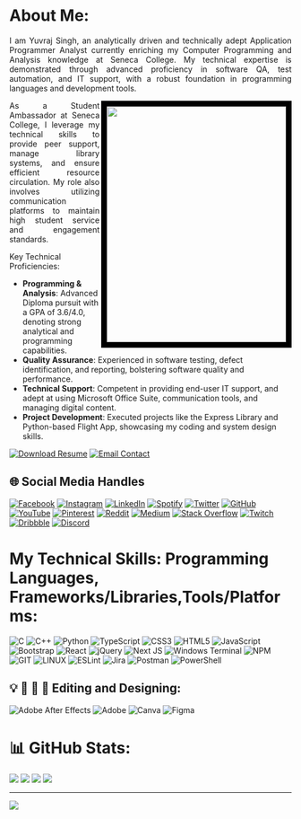 # About Me:
<p align=justify>I am Yuvraj Singh, an analytically driven and technically adept Application Programmer Analyst currently enriching my Computer Programming and Analysis knowledge at Seneca College. My technical expertise is demonstrated through advanced proficiency in software QA, test automation, and IT support, with a robust foundation in programming languages and development tools.</p>

<img align="right" width="320" height="420" src="https://github.com/user-attachments/assets/4ec484ae-6144-4a7a-9b62-d3b65e5a7d09" style="border:10px solid black;">

<p align=justify>As a Student Ambassador at Seneca College, I leverage my technical skills to provide peer support, manage library systems, and ensure efficient resource circulation. My role also involves utilizing communication platforms to maintain high student service and engagement standards.</p>

Key Technical Proficiencies:
- **Programming & Analysis**: Advanced Diploma pursuit with a GPA of 3.6/4.0, denoting strong analytical and programming capabilities.
- **Quality Assurance**: Experienced in software testing, defect identification, and reporting, bolstering software quality and performance.
- **Technical Support**: Competent in providing end-user IT support, and adept at using Microsoft Office Suite, communication tools, and managing digital content.
- **Project Development**: Executed projects like the Express Library and Python-based Flight App, showcasing my coding and system design skills.

[<img src="https://img.shields.io/badge/Download-Resume-green.svg" alt="Download Resume" style="height: auto !important; width: auto !important;" />](https://github.com/user-attachments/files/15799143/Resume.pdf)    [<img src="https://img.shields.io/badge/Email-Contact%20Me-blue.svg" alt="Email Contact" style="height: auto !important; width: auto !important;" />](mailto:syuvraj1900@gmail.com)

## 🌐 Social Media Handles
[![Facebook](https://skillicons.dev/icons?i=facebook)](https://www.facebook.com/profile.php?id=100011399805579) 
[![Instagram](https://skillicons.dev/icons?i=instagram)](https://www.instagram.com/yuvraj.xyzz/) 
[![LinkedIn](https://skillicons.dev/icons?i=linkedin)](https://www.linkedin.com/in/yuvraj-singh-s29/) 
[![Spotify](https://skillicons.dev/icons?i=spotify)](https://open.spotify.com/user/31ttondzwl5fx5hwq3paj7ot3uwi?si=quw0Th2dSNaScIInAHp-LA&nd=1) 
[![Twitter](https://img.shields.io/badge/Twitter-%231DA1F2.svg?logo=Twitter&logoColor=white)](https://twitter.com/yourprofile) 
[![GitHub](https://skillicons.dev/icons?i=github)](https://github.com/yourprofile) 
[![YouTube](https://img.shields.io/badge/YouTube-FF0000?logo=youtube&logoColor=white)](https://youtube.com/yourchannel) 
[![Pinterest](https://img.shields.io/badge/Pinterest-%23E60023.svg?logo=Pinterest&logoColor=white)](https://pinterest.com/yourprofile) 
[![Reddit](https://img.shields.io/badge/Reddit-%23FF4500.svg?logo=Reddit&logoColor=white)](https://reddit.com/user/yourprofile) 
[![Medium](https://img.shields.io/badge/Medium-12100E?logo=medium&logoColor=white)](https://medium.com/@yourprofile) 
[![Stack Overflow](https://img.shields.io/badge/-Stack%20Overflow-FE7A16?logo=stack-overflow&logoColor=white)](https://stackoverflow.com/users/yourprofile) 
[![Twitch](https://img.shields.io/badge/Twitch-%239146FF.svg?logo=Twitch&logoColor=white)](https://twitch.tv/yourprofile) 
[![Dribbble](https://img.shields.io/badge/Dribbble-%23E4405F.svg?logo=dribbble&logoColor=white)](https://dribbble.com/yourprofile) 
[![Discord](https://img.shields.io/badge/Discord-%237289DA.svg?logo=discord&logoColor=white)](https://discord.com/users/yourprofile)


# My Technical Skills: Programming Languages, Frameworks/Libraries,Tools/Platforms:
![C](https://skillicons.dev/icons?i=c)
![C++](https://skillicons.dev/icons?i=cpp)
![Python](https://skillicons.dev/icons?i=py)
![TypeScript](https://skillicons.dev/icons?i=ts)
![CSS3](https://skillicons.dev/icons?i=css)
![HTML5](https://skillicons.dev/icons?i=html)
![JavaScript](https://skillicons.dev/icons?i=js)
![Bootstrap](https://skillicons.dev/icons?i=bootstrap)
![React](https://skillicons.dev/icons?i=react)
![jQuery](https://skillicons.dev/icons?i=jquery)
![Next JS](https://skillicons.dev/icons?i=nextjs)
![Windows Terminal](https://skillicons.dev/icons?i=windows)
![NPM](https://skillicons.dev/icons?i=npm)
![GIT](https://skillicons.dev/icons?i=git)
![LINUX](https://skillicons.dev/icons?i=linux)
![ESLint](https://skillicons.dev/icons?i=eslint)
![Jira](https://skillicons.dev/icons?i=jira)
![Postman](https://skillicons.dev/icons?i=postman)
![PowerShell](https://skillicons.dev/icons?i=powershell)

## 💡 📸 🎥 💽 Editing and Designing:
![Adobe After Effects](https://img.shields.io/badge/Adobe%20After%20Effects-9999FF.svg?style=for-the-badge&logo=Adobe%20After%20Effects&logoColor=white) 
![Adobe](https://img.shields.io/badge/adobe-%23FF0000.svg?style=for-the-badge&logo=adobe&logoColor=white) 
![Canva](https://img.shields.io/badge/Canva-%2300C4CC.svg?style=for-the-badge&logo=Canva&logoColor=white) 
![Figma](https://img.shields.io/badge/figma-%23F24E1E.svg?style=for-the-badge&logo=figma&logoColor=white) 

# 📊 GitHub Stats:
![](https://github-readme-streak-stats.herokuapp.com/?user=syuvraj19&theme=dark&hide_border=false) ![](https://github-readme-stats.vercel.app/api?username=syuvraj19&theme=dark&hide_border=false&include_all_commits=true&count_private=true)
![](https://github-contributor-stats.vercel.app/api?username=syuvraj19&limit=5&theme=dark&combine_all_yearly_contributions=true) ![](https://github-readme-stats.vercel.app/api/top-langs/?username=syuvraj19&theme=dark&hide_border=false&include_all_commits=true&count_private=true&layout=compact)

---
[![](https://visitcount.itsvg.in/api?id=syuvraj19&icon=0&color=0)](https://visitcount.itsvg.in)

